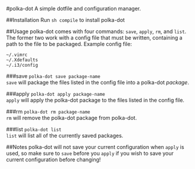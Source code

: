 #polka-dot
A simple dotfile and configuration manager.

##Installation
Run `sh compile` to install polka-dot

##Usage
polka-dot comes with four commands: `save`, `apply`, `rm`, and `list`. The former two work with a config file that must be written, containing a path to the file to be packaged.
Example config file:
```
~/.vimrc
~/.Xdefaults
~/.i3/config
```

###save
`polka-dot save package-name`  
`save` will package the files listed in the config file into a polka-dot *package*.

###apply
`polka-dot apply package-name`  
`apply` will apply the polka-dot package to the files listed in the config file.

###rm
`polka-dot rm package-name`  
`rm` will remove the polka-dot package from polka-dot.

###list
`polka-dot list`  
`list` will list all of the currently saved packages.

##Notes
polka-dot will not save your current configuration when `apply` is used, so make sure to `save` before you `apply` if you wish to save your current configuration before changing!

